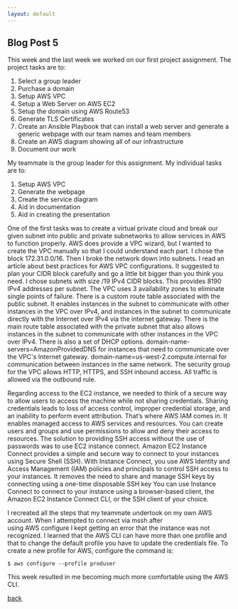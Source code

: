 ```yaml
---
layout: default
---
```


## Blog Post 5



This week and the last week we worked on our first project assignment. The project tasks are to:

  1. Select a group leader
  2. Purchase a domain
  3. Setup AWS VPC
  4. Setup a Web Server on AWS EC2
  5. Setup the domain using AWS Route53 
  6. Generate TLS Certificates
  7. Create an Ansible Playbook that can install a web server and generate a generic webpage with our team names and team members
  8. Create an AWS diagram showing all of our infrastructure 
  9. Document our work

My teammate is the group leader for this assignment. My individual tasks are to:

  1. Setup AWS VPC
  2. Generate the webpage
  3. Create the service diagram
  4. Aid in documentation 
  5. Aid in creating the presentation 

One of the first tasks was to create a virtual private cloud and break our given subnet into 
public and private subnetworks to allow services in AWS to function properly. AWS does provide a
VPC wizard, but I wanted to create the VPC manually so that I could understand each part. I chose 
the block 172.31.0.0/16. Then I broke the network down into subnets. I read an article about best 
practices for AWS VPC configurations. It suggested to plan your CIDR block carefully and go a little 
bit bigger than you think you need. I chose subnets with size /19 IPv4 CIDR blocks. This provides 
8190 IPv4 addresses per subnet. The VPC uses 3 availability zones to eliminate single points of failure. 
There is a custom route table associated with the public subnet. It enables instances in the subnet to 
communicate with other instances in the VPC over IPv4, and instances in the subnet to communicate directly 
with the Internet over IPv4 via the internet gateway. There is the main route table associated with the 
private subnet that also allows instances in the subnet to communicate with other instances in the VPC over 
IPv4. There is also a set of DHCP options. domain-name-servers=AmazonProvidedDNS for instances that need to 
communicate over the VPC's Internet gateway. domain-name=us-west-2.compute.internal for communication between 
instances in the same network. The security group for the VPC allows HTTP, HTTPS, and SSH inbound access. All 
traffic is allowed via the outbound rule.

Regarding access to the EC2 instance, we needed to think of a secure way to allow users to access the machine 
while not sharing credentials. Sharing credentials leads to loss of access control, improper credential storage, 
and an inability to perform event attribution. That’s where AWS IAM comes in. It enables managed access to AWS 
services and resources. You can create users and groups and use permissions to allow and deny their access to 
resources. The solution to providing SSH access without the use of passwords was to use EC2 instance connect. 
Amazon EC2 Instance Connect provides a simple and secure way to connect to your instances using Secure Shell (SSH). 
With Instance Connect, you use AWS Identity and Access Management (IAM) policies and principals to control SSH access 
to your instances. It removes the need to share and manage SSH keys by connecting using a one-time disposable SSH key 
You can use Instance Connect to connect to your instance using a browser-based client, the Amazon EC2 Instance Connect 
CLI, or the SSH client of your choice.

I recreated all the steps that my teammate undertook on my own AWS account. When I attempted to connect via mssh after  
using AWS configure I kept getting an error that the instance was not recognized. I learned that the AWS CLI can have 
more than one profile and that to change the default profile you have to update the credentials file. To create a new 
profile for AWS, configure the command is:

    $ aws configure --profile produser


This week resulted in me becoming much more comfortable using the AWS CLI.




[back](../blog.html)
